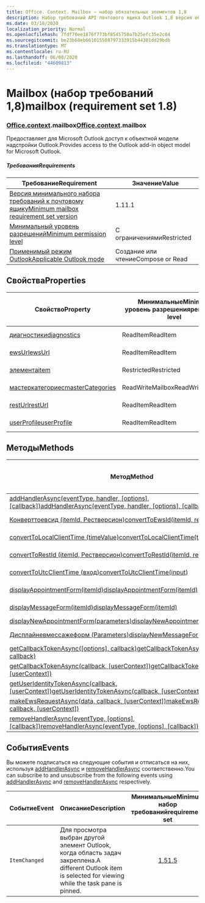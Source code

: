 ```yaml
---
title: Office. Context. Mailbox — набор обязательных элементов 1,8
description: Набор требований API почтового ящика Outlook 1,8 версия объектной модели почтового ящика.
ms.date: 03/18/2020
localization_priority: Normal
ms.openlocfilehash: 7fdf70ee1876f773bf8545750a7b25efc35e2c04
ms.sourcegitcommit: be23b68eb661015508797333915b44381dd29bdb
ms.translationtype: MT
ms.contentlocale: ru-RU
ms.lasthandoff: 06/08/2020
ms.locfileid: "44609813"
---
```

# <a name="mailbox-requirement-set-18"></a><span data-ttu-id="bab41-103">Mailbox (набор требований 1,8)</span><span class="sxs-lookup"><span data-stu-id="bab41-103">mailbox (requirement set 1.8)</span></span>

### <a name="officecontextmailbox"></a><span data-ttu-id="bab41-104">[Office](office.md)[.context](office.context.md).mailbox</span><span class="sxs-lookup"><span data-stu-id="bab41-104">[Office](office.md)[.context](office.context.md).mailbox</span></span>

<span data-ttu-id="bab41-105">Предоставляет для Microsoft Outlook доступ к объектной модели надстройки Outlook.</span><span class="sxs-lookup"><span data-stu-id="bab41-105">Provides access to the Outlook add-in object model for Microsoft Outlook.</span></span>

##### <a name="requirements"></a><span data-ttu-id="bab41-106">Требования</span><span class="sxs-lookup"><span data-stu-id="bab41-106">Requirements</span></span>

|<span data-ttu-id="bab41-107">Требование</span><span class="sxs-lookup"><span data-stu-id="bab41-107">Requirement</span></span>| <span data-ttu-id="bab41-108">Значение</span><span class="sxs-lookup"><span data-stu-id="bab41-108">Value</span></span>|
|---|---|
|[<span data-ttu-id="bab41-109">Версия минимального набора требований к почтовому ящику</span><span class="sxs-lookup"><span data-stu-id="bab41-109">Minimum mailbox requirement set version</span></span>](../../requirement-sets/outlook-api-requirement-sets.md)| <span data-ttu-id="bab41-110">1.1</span><span class="sxs-lookup"><span data-stu-id="bab41-110">1.1</span></span>|
|[<span data-ttu-id="bab41-111">Минимальный уровень разрешений</span><span class="sxs-lookup"><span data-stu-id="bab41-111">Minimum permission level</span></span>](../../../outlook/understanding-outlook-add-in-permissions.md)| <span data-ttu-id="bab41-112">С ограничениями</span><span class="sxs-lookup"><span data-stu-id="bab41-112">Restricted</span></span>|
|[<span data-ttu-id="bab41-113">Применимый режим Outlook</span><span class="sxs-lookup"><span data-stu-id="bab41-113">Applicable Outlook mode</span></span>](../../../outlook/outlook-add-ins-overview.md#extension-points)| <span data-ttu-id="bab41-114">Создание или чтение</span><span class="sxs-lookup"><span data-stu-id="bab41-114">Compose or Read</span></span>|

## <a name="properties"></a><span data-ttu-id="bab41-115">Свойства</span><span class="sxs-lookup"><span data-stu-id="bab41-115">Properties</span></span>

| <span data-ttu-id="bab41-116">Свойство</span><span class="sxs-lookup"><span data-stu-id="bab41-116">Property</span></span> | <span data-ttu-id="bab41-117">Минимальные</span><span class="sxs-lookup"><span data-stu-id="bab41-117">Minimum</span></span><br><span data-ttu-id="bab41-118">уровень разрешения</span><span class="sxs-lookup"><span data-stu-id="bab41-118">permission level</span></span> | <span data-ttu-id="bab41-119">Способов</span><span class="sxs-lookup"><span data-stu-id="bab41-119">Modes</span></span> | <span data-ttu-id="bab41-120">Тип возвращаемых данных</span><span class="sxs-lookup"><span data-stu-id="bab41-120">Return type</span></span> | <span data-ttu-id="bab41-121">Минимальные</span><span class="sxs-lookup"><span data-stu-id="bab41-121">Minimum</span></span><br><span data-ttu-id="bab41-122">набор требований</span><span class="sxs-lookup"><span data-stu-id="bab41-122">requirement set</span></span> |
|---|---|---|---|:---:|
| [<span data-ttu-id="bab41-123">диагностики</span><span class="sxs-lookup"><span data-stu-id="bab41-123">diagnostics</span></span>](/javascript/api/outlook/office.mailbox?view=outlook-js-1.8#diagnostics) | <span data-ttu-id="bab41-124">ReadItem</span><span class="sxs-lookup"><span data-stu-id="bab41-124">ReadItem</span></span> | <span data-ttu-id="bab41-125">Создание</span><span class="sxs-lookup"><span data-stu-id="bab41-125">Compose</span></span><br><span data-ttu-id="bab41-126">Read</span><span class="sxs-lookup"><span data-stu-id="bab41-126">Read</span></span> | [<span data-ttu-id="bab41-127">Diagnostics</span><span class="sxs-lookup"><span data-stu-id="bab41-127">Diagnostics</span></span>](/javascript/api/outlook/office.diagnostics?view=outlook-js-1.8) | [<span data-ttu-id="bab41-128">1.1</span><span class="sxs-lookup"><span data-stu-id="bab41-128">1.1</span></span>](../requirement-set-1.1/outlook-requirement-set-1.1.md) |
| [<span data-ttu-id="bab41-129">ewsUrl</span><span class="sxs-lookup"><span data-stu-id="bab41-129">ewsUrl</span></span>](/javascript/api/outlook/office.mailbox?view=outlook-js-1.8#ewsurl) | <span data-ttu-id="bab41-130">ReadItem</span><span class="sxs-lookup"><span data-stu-id="bab41-130">ReadItem</span></span> | <span data-ttu-id="bab41-131">Создание</span><span class="sxs-lookup"><span data-stu-id="bab41-131">Compose</span></span><br><span data-ttu-id="bab41-132">Read</span><span class="sxs-lookup"><span data-stu-id="bab41-132">Read</span></span> | <span data-ttu-id="bab41-133">String</span><span class="sxs-lookup"><span data-stu-id="bab41-133">String</span></span> | [<span data-ttu-id="bab41-134">1.1</span><span class="sxs-lookup"><span data-stu-id="bab41-134">1.1</span></span>](../requirement-set-1.1/outlook-requirement-set-1.1.md) |
| [<span data-ttu-id="bab41-135">элемента</span><span class="sxs-lookup"><span data-stu-id="bab41-135">item</span></span>](office.context.mailbox.item.md) | <span data-ttu-id="bab41-136">Restricted</span><span class="sxs-lookup"><span data-stu-id="bab41-136">Restricted</span></span> | <span data-ttu-id="bab41-137">Создание</span><span class="sxs-lookup"><span data-stu-id="bab41-137">Compose</span></span><br><span data-ttu-id="bab41-138">Read</span><span class="sxs-lookup"><span data-stu-id="bab41-138">Read</span></span> | [<span data-ttu-id="bab41-139">Ресурс</span><span class="sxs-lookup"><span data-stu-id="bab41-139">Item</span></span>](/javascript/api/outlook/office.item?view=outlook-js-1.8) | [<span data-ttu-id="bab41-140">1.1</span><span class="sxs-lookup"><span data-stu-id="bab41-140">1.1</span></span>](../requirement-set-1.1/outlook-requirement-set-1.1.md) |
| [<span data-ttu-id="bab41-141">мастеркатегориес</span><span class="sxs-lookup"><span data-stu-id="bab41-141">masterCategories</span></span>](/javascript/api/outlook/office.mailbox?view=outlook-js-1.8#mastercategories) | <span data-ttu-id="bab41-142">ReadWriteMailbox</span><span class="sxs-lookup"><span data-stu-id="bab41-142">ReadWriteMailbox</span></span> | <span data-ttu-id="bab41-143">Создание</span><span class="sxs-lookup"><span data-stu-id="bab41-143">Compose</span></span><br><span data-ttu-id="bab41-144">Read</span><span class="sxs-lookup"><span data-stu-id="bab41-144">Read</span></span> | [<span data-ttu-id="bab41-145">MasterCategories</span><span class="sxs-lookup"><span data-stu-id="bab41-145">MasterCategories</span></span>](/javascript/api/outlook/office.mastercategories?view=outlook-js-1.8) | [<span data-ttu-id="bab41-146">1,8</span><span class="sxs-lookup"><span data-stu-id="bab41-146">1.8</span></span>](../requirement-set-1.8/outlook-requirement-set-1.8.md) |
| [<span data-ttu-id="bab41-147">restUrl</span><span class="sxs-lookup"><span data-stu-id="bab41-147">restUrl</span></span>](/javascript/api/outlook/office.mailbox?view=outlook-js-1.8#resturl) | <span data-ttu-id="bab41-148">ReadItem</span><span class="sxs-lookup"><span data-stu-id="bab41-148">ReadItem</span></span> | <span data-ttu-id="bab41-149">Создание</span><span class="sxs-lookup"><span data-stu-id="bab41-149">Compose</span></span><br><span data-ttu-id="bab41-150">Read</span><span class="sxs-lookup"><span data-stu-id="bab41-150">Read</span></span> | <span data-ttu-id="bab41-151">String</span><span class="sxs-lookup"><span data-stu-id="bab41-151">String</span></span> | [<span data-ttu-id="bab41-152">1,5</span><span class="sxs-lookup"><span data-stu-id="bab41-152">1.5</span></span>](../requirement-set-1.5/outlook-requirement-set-1.5.md) |
| [<span data-ttu-id="bab41-153">userProfile</span><span class="sxs-lookup"><span data-stu-id="bab41-153">userProfile</span></span>](/javascript/api/outlook/office.mailbox?view=outlook-js-1.8#userprofile) | <span data-ttu-id="bab41-154">ReadItem</span><span class="sxs-lookup"><span data-stu-id="bab41-154">ReadItem</span></span> | <span data-ttu-id="bab41-155">Создание</span><span class="sxs-lookup"><span data-stu-id="bab41-155">Compose</span></span><br><span data-ttu-id="bab41-156">Read</span><span class="sxs-lookup"><span data-stu-id="bab41-156">Read</span></span> | [<span data-ttu-id="bab41-157">UserProfile</span><span class="sxs-lookup"><span data-stu-id="bab41-157">UserProfile</span></span>](/javascript/api/outlook/office.userprofile?view=outlook-js-1.8) | [<span data-ttu-id="bab41-158">1.1</span><span class="sxs-lookup"><span data-stu-id="bab41-158">1.1</span></span>](../requirement-set-1.1/outlook-requirement-set-1.1.md) |

## <a name="methods"></a><span data-ttu-id="bab41-159">Методы</span><span class="sxs-lookup"><span data-stu-id="bab41-159">Methods</span></span>

| <span data-ttu-id="bab41-160">Метод</span><span class="sxs-lookup"><span data-stu-id="bab41-160">Method</span></span> | <span data-ttu-id="bab41-161">Минимальные</span><span class="sxs-lookup"><span data-stu-id="bab41-161">Minimum</span></span><br><span data-ttu-id="bab41-162">уровень разрешения</span><span class="sxs-lookup"><span data-stu-id="bab41-162">permission level</span></span> | <span data-ttu-id="bab41-163">Способов</span><span class="sxs-lookup"><span data-stu-id="bab41-163">Modes</span></span> | <span data-ttu-id="bab41-164">Минимальные</span><span class="sxs-lookup"><span data-stu-id="bab41-164">Minimum</span></span><br><span data-ttu-id="bab41-165">набор требований</span><span class="sxs-lookup"><span data-stu-id="bab41-165">requirement set</span></span> |
|---|---|---|:---:|
| <span data-ttu-id="bab41-166">[addHandlerAsync(eventType, handler, [options], [callback])](/javascript/api/outlook/office.mailbox?view=outlook-js-1.8#addhandlerasync-eventtype--handler--options--callback-)</span><span class="sxs-lookup"><span data-stu-id="bab41-166">[addHandlerAsync(eventType, handler, [options], [callback])](/javascript/api/outlook/office.mailbox?view=outlook-js-1.8#addhandlerasync-eventtype--handler--options--callback-)</span></span> | <span data-ttu-id="bab41-167">ReadItem</span><span class="sxs-lookup"><span data-stu-id="bab41-167">ReadItem</span></span> | <span data-ttu-id="bab41-168">Создание</span><span class="sxs-lookup"><span data-stu-id="bab41-168">Compose</span></span><br><span data-ttu-id="bab41-169">Read</span><span class="sxs-lookup"><span data-stu-id="bab41-169">Read</span></span> | [<span data-ttu-id="bab41-170">1,5</span><span class="sxs-lookup"><span data-stu-id="bab41-170">1.5</span></span>](../requirement-set-1.5/outlook-requirement-set-1.5.md) |
| [<span data-ttu-id="bab41-171">Конверттоевсид (itemId, Рестверсион)</span><span class="sxs-lookup"><span data-stu-id="bab41-171">convertToEwsId(itemId, restVersion)</span></span>](/javascript/api/outlook/office.mailbox?view=outlook-js-1.8#converttoewsid-itemid--restversion-) | <span data-ttu-id="bab41-172">Restricted</span><span class="sxs-lookup"><span data-stu-id="bab41-172">Restricted</span></span> | <span data-ttu-id="bab41-173">Создание</span><span class="sxs-lookup"><span data-stu-id="bab41-173">Compose</span></span><br><span data-ttu-id="bab41-174">Read</span><span class="sxs-lookup"><span data-stu-id="bab41-174">Read</span></span> | [<span data-ttu-id="bab41-175">1.3</span><span class="sxs-lookup"><span data-stu-id="bab41-175">1.3</span></span>](../requirement-set-1.3/outlook-requirement-set-1.3.md) |
| [<span data-ttu-id="bab41-176">convertToLocalClientTime (timeValue)</span><span class="sxs-lookup"><span data-stu-id="bab41-176">convertToLocalClientTime(timeValue)</span></span>](/javascript/api/outlook/office.mailbox?view=outlook-js-1.8#converttolocalclienttime-timevalue-) | <span data-ttu-id="bab41-177">ReadItem</span><span class="sxs-lookup"><span data-stu-id="bab41-177">ReadItem</span></span> | <span data-ttu-id="bab41-178">Создание</span><span class="sxs-lookup"><span data-stu-id="bab41-178">Compose</span></span><br><span data-ttu-id="bab41-179">Read</span><span class="sxs-lookup"><span data-stu-id="bab41-179">Read</span></span> | [<span data-ttu-id="bab41-180">1.1</span><span class="sxs-lookup"><span data-stu-id="bab41-180">1.1</span></span>](../requirement-set-1.1/outlook-requirement-set-1.1.md) |
| [<span data-ttu-id="bab41-181">convertToRestId (itemId, Рестверсион)</span><span class="sxs-lookup"><span data-stu-id="bab41-181">convertToRestId(itemId, restVersion)</span></span>](/javascript/api/outlook/office.mailbox?view=outlook-js-1.8#converttorestid-itemid--restversion-) | <span data-ttu-id="bab41-182">Restricted</span><span class="sxs-lookup"><span data-stu-id="bab41-182">Restricted</span></span> | <span data-ttu-id="bab41-183">Создание</span><span class="sxs-lookup"><span data-stu-id="bab41-183">Compose</span></span><br><span data-ttu-id="bab41-184">Read</span><span class="sxs-lookup"><span data-stu-id="bab41-184">Read</span></span> | [<span data-ttu-id="bab41-185">1.3</span><span class="sxs-lookup"><span data-stu-id="bab41-185">1.3</span></span>](../requirement-set-1.3/outlook-requirement-set-1.3.md) |
| [<span data-ttu-id="bab41-186">convertToUtcClientTime (вход)</span><span class="sxs-lookup"><span data-stu-id="bab41-186">convertToUtcClientTime(input)</span></span>](/javascript/api/outlook/office.mailbox?view=outlook-js-1.8#converttoutcclienttime-input-) | <span data-ttu-id="bab41-187">ReadItem</span><span class="sxs-lookup"><span data-stu-id="bab41-187">ReadItem</span></span> | <span data-ttu-id="bab41-188">Создание</span><span class="sxs-lookup"><span data-stu-id="bab41-188">Compose</span></span><br><span data-ttu-id="bab41-189">Read</span><span class="sxs-lookup"><span data-stu-id="bab41-189">Read</span></span> | [<span data-ttu-id="bab41-190">1.1</span><span class="sxs-lookup"><span data-stu-id="bab41-190">1.1</span></span>](../requirement-set-1.1/outlook-requirement-set-1.1.md) |
| [<span data-ttu-id="bab41-191">displayAppointmentForm(itemId)</span><span class="sxs-lookup"><span data-stu-id="bab41-191">displayAppointmentForm(itemId)</span></span>](/javascript/api/outlook/office.mailbox?view=outlook-js-1.8#displayappointmentform-itemid-) | <span data-ttu-id="bab41-192">ReadItem</span><span class="sxs-lookup"><span data-stu-id="bab41-192">ReadItem</span></span> | <span data-ttu-id="bab41-193">Создание</span><span class="sxs-lookup"><span data-stu-id="bab41-193">Compose</span></span><br><span data-ttu-id="bab41-194">Read</span><span class="sxs-lookup"><span data-stu-id="bab41-194">Read</span></span> | [<span data-ttu-id="bab41-195">1.1</span><span class="sxs-lookup"><span data-stu-id="bab41-195">1.1</span></span>](../requirement-set-1.1/outlook-requirement-set-1.1.md) |
| [<span data-ttu-id="bab41-196">displayMessageForm(itemId)</span><span class="sxs-lookup"><span data-stu-id="bab41-196">displayMessageForm(itemId)</span></span>](/javascript/api/outlook/office.mailbox?view=outlook-js-1.8#displaymessageform-itemid-) | <span data-ttu-id="bab41-197">ReadItem</span><span class="sxs-lookup"><span data-stu-id="bab41-197">ReadItem</span></span> | <span data-ttu-id="bab41-198">Создание</span><span class="sxs-lookup"><span data-stu-id="bab41-198">Compose</span></span><br><span data-ttu-id="bab41-199">Read</span><span class="sxs-lookup"><span data-stu-id="bab41-199">Read</span></span> | [<span data-ttu-id="bab41-200">1.1</span><span class="sxs-lookup"><span data-stu-id="bab41-200">1.1</span></span>](../requirement-set-1.1/outlook-requirement-set-1.1.md) |
| [<span data-ttu-id="bab41-201">displayNewAppointmentForm(parameters)</span><span class="sxs-lookup"><span data-stu-id="bab41-201">displayNewAppointmentForm(parameters)</span></span>](/javascript/api/outlook/office.mailbox?view=outlook-js-1.8#displaynewappointmentform-parameters-) | <span data-ttu-id="bab41-202">ReadItem</span><span class="sxs-lookup"><span data-stu-id="bab41-202">ReadItem</span></span> | <span data-ttu-id="bab41-203">Read</span><span class="sxs-lookup"><span data-stu-id="bab41-203">Read</span></span> | [<span data-ttu-id="bab41-204">1.1</span><span class="sxs-lookup"><span data-stu-id="bab41-204">1.1</span></span>](../requirement-set-1.1/outlook-requirement-set-1.1.md) |
| [<span data-ttu-id="bab41-205">Дисплайневмессажеформ (Parameters)</span><span class="sxs-lookup"><span data-stu-id="bab41-205">displayNewMessageForm(parameters)</span></span>](/javascript/api/outlook/office.mailbox?view=outlook-js-1.8#displaynewmessageform-parameters-) | <span data-ttu-id="bab41-206">ReadItem</span><span class="sxs-lookup"><span data-stu-id="bab41-206">ReadItem</span></span> | <span data-ttu-id="bab41-207">Создание</span><span class="sxs-lookup"><span data-stu-id="bab41-207">Compose</span></span><br><span data-ttu-id="bab41-208">Read</span><span class="sxs-lookup"><span data-stu-id="bab41-208">Read</span></span> | [<span data-ttu-id="bab41-209">1,6</span><span class="sxs-lookup"><span data-stu-id="bab41-209">1.6</span></span>](../requirement-set-1.6/outlook-requirement-set-1.6.md) |
| <span data-ttu-id="bab41-210">[getCallbackTokenAsync([options], callback)](/javascript/api/outlook/office.mailbox?view=outlook-js-1.8#getcallbacktokenasync-options--callback-)</span><span class="sxs-lookup"><span data-stu-id="bab41-210">[getCallbackTokenAsync([options], callback)](/javascript/api/outlook/office.mailbox?view=outlook-js-1.8#getcallbacktokenasync-options--callback-)</span></span> | <span data-ttu-id="bab41-211">ReadItem</span><span class="sxs-lookup"><span data-stu-id="bab41-211">ReadItem</span></span> | <span data-ttu-id="bab41-212">Создание</span><span class="sxs-lookup"><span data-stu-id="bab41-212">Compose</span></span><br><span data-ttu-id="bab41-213">Read</span><span class="sxs-lookup"><span data-stu-id="bab41-213">Read</span></span> | [<span data-ttu-id="bab41-214">1,5</span><span class="sxs-lookup"><span data-stu-id="bab41-214">1.5</span></span>](../requirement-set-1.5/outlook-requirement-set-1.5.md) |
| <span data-ttu-id="bab41-215">[getCallbackTokenAsync(callback, [userContext])](/javascript/api/outlook/office.mailbox?view=outlook-js-1.8#getcallbacktokenasync-callback--usercontext-)</span><span class="sxs-lookup"><span data-stu-id="bab41-215">[getCallbackTokenAsync(callback, [userContext])](/javascript/api/outlook/office.mailbox?view=outlook-js-1.8#getcallbacktokenasync-callback--usercontext-)</span></span> | <span data-ttu-id="bab41-216">ReadItem</span><span class="sxs-lookup"><span data-stu-id="bab41-216">ReadItem</span></span> | <span data-ttu-id="bab41-217">Создание</span><span class="sxs-lookup"><span data-stu-id="bab41-217">Compose</span></span><br><span data-ttu-id="bab41-218">Read</span><span class="sxs-lookup"><span data-stu-id="bab41-218">Read</span></span> | [<span data-ttu-id="bab41-219">1.3</span><span class="sxs-lookup"><span data-stu-id="bab41-219">1.3</span></span>](../requirement-set-1.3/outlook-requirement-set-1.3.md)<br>[<span data-ttu-id="bab41-220">1.1</span><span class="sxs-lookup"><span data-stu-id="bab41-220">1.1</span></span>](../requirement-set-1.1/outlook-requirement-set-1.1.md) |
| <span data-ttu-id="bab41-221">[getUserIdentityTokenAsync(callback, [userContext])](/javascript/api/outlook/office.mailbox?view=outlook-js-1.8#getuseridentitytokenasync-callback--usercontext-)</span><span class="sxs-lookup"><span data-stu-id="bab41-221">[getUserIdentityTokenAsync(callback, [userContext])](/javascript/api/outlook/office.mailbox?view=outlook-js-1.8#getuseridentitytokenasync-callback--usercontext-)</span></span> | <span data-ttu-id="bab41-222">ReadItem</span><span class="sxs-lookup"><span data-stu-id="bab41-222">ReadItem</span></span> | <span data-ttu-id="bab41-223">Создание</span><span class="sxs-lookup"><span data-stu-id="bab41-223">Compose</span></span><br><span data-ttu-id="bab41-224">Read</span><span class="sxs-lookup"><span data-stu-id="bab41-224">Read</span></span> | [<span data-ttu-id="bab41-225">1.1</span><span class="sxs-lookup"><span data-stu-id="bab41-225">1.1</span></span>](../requirement-set-1.1/outlook-requirement-set-1.1.md) |
| <span data-ttu-id="bab41-226">[makeEwsRequestAsync(data, callback, [userContext])](/javascript/api/outlook/office.mailbox?view=outlook-js-1.8#makeewsrequestasync-data--callback--usercontext-)</span><span class="sxs-lookup"><span data-stu-id="bab41-226">[makeEwsRequestAsync(data, callback, [userContext])](/javascript/api/outlook/office.mailbox?view=outlook-js-1.8#makeewsrequestasync-data--callback--usercontext-)</span></span> | <span data-ttu-id="bab41-227">ReadWriteMailbox</span><span class="sxs-lookup"><span data-stu-id="bab41-227">ReadWriteMailbox</span></span> | <span data-ttu-id="bab41-228">Создание</span><span class="sxs-lookup"><span data-stu-id="bab41-228">Compose</span></span><br><span data-ttu-id="bab41-229">Read</span><span class="sxs-lookup"><span data-stu-id="bab41-229">Read</span></span> | [<span data-ttu-id="bab41-230">1.1</span><span class="sxs-lookup"><span data-stu-id="bab41-230">1.1</span></span>](../requirement-set-1.1/outlook-requirement-set-1.1.md) |
| <span data-ttu-id="bab41-231">[removeHandlerAsync(eventType, [options], [callback])](/javascript/api/outlook/office.mailbox?view=outlook-js-1.8#removehandlerasync-eventtype--options--callback-)</span><span class="sxs-lookup"><span data-stu-id="bab41-231">[removeHandlerAsync(eventType, [options], [callback])](/javascript/api/outlook/office.mailbox?view=outlook-js-1.8#removehandlerasync-eventtype--options--callback-)</span></span> | <span data-ttu-id="bab41-232">ReadItem</span><span class="sxs-lookup"><span data-stu-id="bab41-232">ReadItem</span></span> | <span data-ttu-id="bab41-233">Создание</span><span class="sxs-lookup"><span data-stu-id="bab41-233">Compose</span></span><br><span data-ttu-id="bab41-234">Read</span><span class="sxs-lookup"><span data-stu-id="bab41-234">Read</span></span> | [<span data-ttu-id="bab41-235">1,5</span><span class="sxs-lookup"><span data-stu-id="bab41-235">1.5</span></span>](../requirement-set-1.5/outlook-requirement-set-1.5.md) |

## <a name="events"></a><span data-ttu-id="bab41-236">События</span><span class="sxs-lookup"><span data-stu-id="bab41-236">Events</span></span>

<span data-ttu-id="bab41-237">Вы можете подписаться на следующие события и отписаться на них, используя [addHandlerAsync](/javascript/api/outlook/office.mailbox?view=outlook-js-1.8#addhandlerasync-eventtype--handler--options--callback-) и [removeHandlerAsync](/javascript/api/outlook/office.mailbox?view=outlook-js-1.8#removehandlerasync-eventtype--options--callback-) соответственно.</span><span class="sxs-lookup"><span data-stu-id="bab41-237">You can subscribe to and unsubscribe from the following events using [addHandlerAsync](/javascript/api/outlook/office.mailbox?view=outlook-js-1.8#addhandlerasync-eventtype--handler--options--callback-) and [removeHandlerAsync](/javascript/api/outlook/office.mailbox?view=outlook-js-1.8#removehandlerasync-eventtype--options--callback-) respectively.</span></span>

| <span data-ttu-id="bab41-238">Событие</span><span class="sxs-lookup"><span data-stu-id="bab41-238">Event</span></span> | <span data-ttu-id="bab41-239">Описание</span><span class="sxs-lookup"><span data-stu-id="bab41-239">Description</span></span> | <span data-ttu-id="bab41-240">Минимальные</span><span class="sxs-lookup"><span data-stu-id="bab41-240">Minimum</span></span><br><span data-ttu-id="bab41-241">набор требований</span><span class="sxs-lookup"><span data-stu-id="bab41-241">requirement set</span></span> |
|---|---|:---:|
|`ItemChanged`| <span data-ttu-id="bab41-242">Для просмотра выбран другой элемент Outlook, когда область задач закреплена.</span><span class="sxs-lookup"><span data-stu-id="bab41-242">A different Outlook item is selected for viewing while the task pane is pinned.</span></span> | [<span data-ttu-id="bab41-243">1,5</span><span class="sxs-lookup"><span data-stu-id="bab41-243">1.5</span></span>](../requirement-set-1.5/outlook-requirement-set-1.5.md) |

